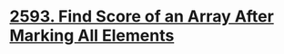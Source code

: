 # [2593. Find Score of an Array After Marking All Elements](https://leetcode.com/problems/find-score-of-an-array-after-marking-all-elements/)